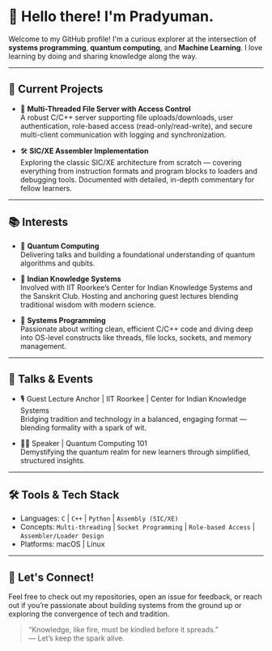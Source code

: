 # 👋 Hello there! I'm Pradyuman.

Welcome to my GitHub profile! I'm a curious explorer at the intersection of **systems programming**, **quantum computing**, and **Machine Learning**. I love learning by doing and sharing knowledge along the way.

---

## 🔧 Current Projects

- 🚀 **Multi-Threaded File Server with Access Control**  
  A robust C/C++ server supporting file uploads/downloads, user authentication, role-based access (read-only/read-write), and secure multi-client communication with logging and synchronization.

- 🛠 **SIC/XE Assembler Implementation**  
  Exploring the classic SIC/XE architecture from scratch — covering everything from instruction formats and program blocks to loaders and debugging tools. Documented with detailed, in-depth commentary for fellow learners.

---

## 📚 Interests

- 🧠 **Quantum Computing**  
  Delivering talks and building a foundational understanding of quantum algorithms and qubits.

- 📜 **Indian Knowledge Systems**  
  Involved with IIT Roorkee’s Center for Indian Knowledge Systems and the Sanskrit Club. Hosting and anchoring guest lectures blending traditional wisdom with modern science.

- 🧵 **Systems Programming**  
  Passionate about writing clean, efficient C/C++ code and diving deep into OS-level constructs like threads, file locks, sockets, and memory management.

---

## 🎤 Talks & Events

- 🎙️ Guest Lecture Anchor | IIT Roorkee | Center for Indian Knowledge Systems  
  Bridging tradition and technology in a balanced, engaging format — blending formality with a spark of wit.

- 🧑‍🏫 Speaker | Quantum Computing 101  
  Demystifying the quantum realm for new learners through simplified, structured insights.

---

## 🛠 Tools & Tech Stack

- Languages: `C` | `C++` | `Python` | `Assembly (SIC/XE)`
- Concepts: `Multi-threading` | `Socket Programming` | `Role-based Access` | `Assembler/Loader Design`
- Platforms: macOS | Linux

---

## 🤝 Let's Connect!

Feel free to check out my repositories, open an issue for feedback, or reach out if you’re passionate about building systems from the ground up or exploring the convergence of tech and tradition.

> “Knowledge, like fire, must be kindled before it spreads.”  
> — Let’s keep the spark alive.

